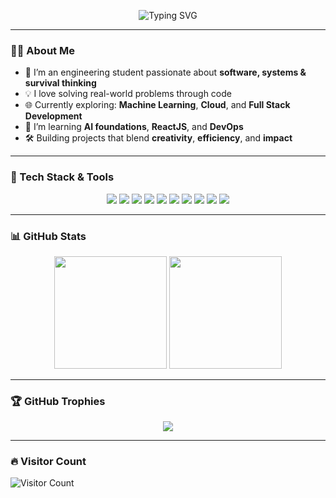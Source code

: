 <!-- Profile Banner (optional) -->
<p align="center">
  <img src="https://readme-typing-svg.demolab.com?font=Fira+Code&size=28&pause=1000&color=F70000&width=435&lines=Hi+%F0%9F%91%8B+I'm+Saurabh;CSE+Student+%7C+Coder+%8C+Explorer;Welcome+to+my+GitHub+profile!" alt="Typing SVG" />
</p>

---

### 👨‍💻 About Me
- 🧠 I’m an engineering student passionate about **software, systems & survival thinking**
- 💡 I love solving real-world problems through code
- 🌐 Currently exploring: **Machine Learning**, **Cloud**, and **Full Stack Development**
- 🌱 I’m learning **AI foundations**, **ReactJS**, and **DevOps**
- 🛠️ Building projects that blend **creativity**, **efficiency**, and **impact**

---

### 🚀 Tech Stack & Tools

<div align="center">
  
<!-- Languages -->
<img src="https://img.shields.io/badge/C%2B%2B-00599C?style=for-the-badge&logo=c%2B%2B&logoColor=white" />
<img src="https://img.shields.io/badge/JavaScript-efd81d?style=for-the-badge&logo=javascript&logoColor=black" />
<img src="https://img.shields.io/badge/Python-3670A0?style=for-the-badge&logo=python&logoColor=white" />

<!-- Web -->
<img src="https://img.shields.io/badge/HTML-E44D26?style=for-the-badge&logo=html5&logoColor=white" />
<img src="https://img.shields.io/badge/CSS-1572B6?style=for-the-badge&logo=css3&logoColor=white" />
<img src="https://img.shields.io/badge/React-20232A?style=for-the-badge&logo=react&logoColor=61DAFB" />

<!-- Tools -->
<img src="https://img.shields.io/badge/Git-F05032?style=for-the-badge&logo=git&logoColor=white" />
<img src="https://img.shields.io/badge/Firebase-FFCA28?style=for-the-badge&logo=firebase&logoColor=black" />
<img src="https://img.shields.io/badge/Vercel-000?style=for-the-badge&logo=vercel&logoColor=white" />
<img src="https://img.shields.io/badge/VScode-0078d7?style=for-the-badge&logo=visual-studio-code&logoColor=white" />

</div>

---

### 📊 GitHub Stats

<div align="center">
  <img src="https://github-readme-stats.vercel.app/api?username=ssofficialgithub14&show_icons=true&theme=tokyonight" height="180" />
  <img src="https://github-readme-streak-stats.herokuapp.com/?user=ssofficialgithub14&theme=tokyonight" height="180"/>
</div>

---

### 🏆 GitHub Trophies
<p align="center">
  <img src="https://github-profile-trophy.vercel.app/?username=ssofficialgithub14&theme=onedark&no-frame=true&no-bg=true&margin-w=4" />
</p>

---

### 🔥 Visitor Count
![Visitor Count](https://komarev.com/ghpvc/?username=ssofficialgithub14&label=Visitors&color=0e75b6&style=flat)
